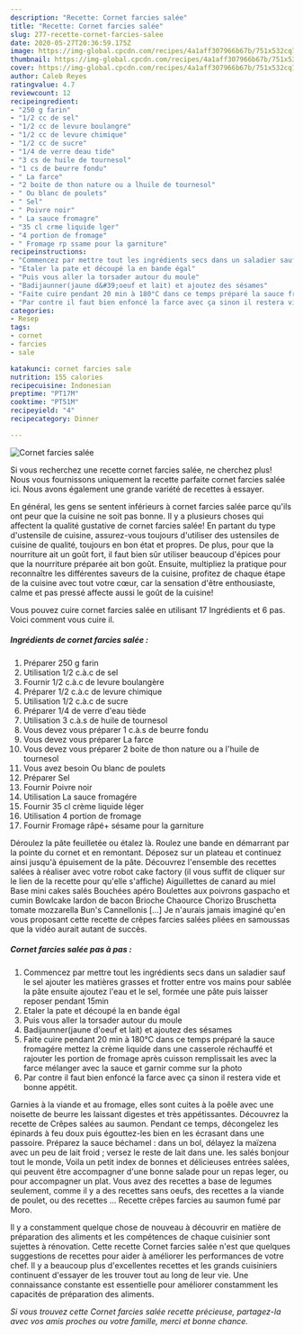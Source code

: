 ```yaml
---
description: "Recette: Cornet farcies salée"
title: "Recette: Cornet farcies salée"
slug: 277-recette-cornet-farcies-salee
date: 2020-05-27T20:36:59.175Z
image: https://img-global.cpcdn.com/recipes/4a1aff307966b67b/751x532cq70/cornet-farcies-salee-photo-principale-de-la-recette.jpg
thumbnail: https://img-global.cpcdn.com/recipes/4a1aff307966b67b/751x532cq70/cornet-farcies-salee-photo-principale-de-la-recette.jpg
cover: https://img-global.cpcdn.com/recipes/4a1aff307966b67b/751x532cq70/cornet-farcies-salee-photo-principale-de-la-recette.jpg
author: Caleb Reyes
ratingvalue: 4.7
reviewcount: 12
recipeingredient:
- "250 g farin"
- "1/2 cc de sel"
- "1/2 cc de levure boulangre"
- "1/2 cc de levure chimique"
- "1/2 cc de sucre"
- "1/4 de verre deau tide"
- "3 cs de huile de tournesol"
- "1 cs de beurre fondu"
- " La farce"
- "2 boite de thon nature ou a lhuile de tournesol"
- " Ou blanc de poulets"
- " Sel"
- " Poivre noir"
- " La sauce fromagre"
- "35 cl crme liquide lger"
- "4 portion de fromage"
- " Fromage rp ssame pour la garniture"
recipeinstructions:
- "Commencez par mettre tout les ingrédients secs dans un saladier sauf le sel ajouter les matières grasses et frotter entre vos mains pour sablée la pâte ensuite ajoutez l&#39;eau et le sel, formée une pâte puis laisser reposer pendant 15min"
- "Etaler la pate et découpé la en bande égal"
- "Puis vous aller la torsader autour du moule"
- "Badijaunner(jaune d&#39;oeuf et lait) et ajoutez des sésames"
- "Faite cuire pendant 20 min à 180°C dans ce temps préparé la sauce fromagére mettez la crème liquide dans une casserole réchauffé et rajouter les portion de fromage après cuisson remplissait les avec la farce mélanger avec la sauce et garnir comme sur la photo"
- "Par contre il faut bien enfoncé la farce avec ça sinon il restera vide et bonne appétit."
categories:
- Resep
tags:
- cornet
- farcies
- sale

katakunci: cornet farcies sale 
nutrition: 155 calories
recipecuisine: Indonesian
preptime: "PT17M"
cooktime: "PT51M"
recipeyield: "4"
recipecategory: Dinner

---
```



![Cornet farcies salée](https://img-global.cpcdn.com/recipes/4a1aff307966b67b/751x532cq70/cornet-farcies-salee-photo-principale-de-la-recette.jpg)

Si vous recherchez une recette cornet farcies salée, ne cherchez plus! Nous vous fournissons uniquement la recette parfaite cornet farcies salée ici. Nous avons également une grande variété de recettes à essayer.

En général, les gens se sentent inférieurs à cornet farcies salée parce qu'ils ont peur que la cuisine ne soit pas bonne. Il y a plusieurs choses qui affectent la qualité gustative de cornet farcies salée! En partant du type d'ustensile de cuisine, assurez-vous toujours d'utiliser des ustensiles de cuisine de qualité, toujours en bon état et propres. De plus, pour que la nourriture ait un goût fort, il faut bien sûr utiliser beaucoup d'épices pour que la nourriture préparée ait bon goût. Ensuite, multipliez la pratique pour reconnaître les différentes saveurs de la cuisine, profitez de chaque étape de la cuisine avec tout votre cœur, car la sensation d'être enthousiaste, calme et pas pressé affecte aussi le goût de la cuisine!

<!--inarticleads1-->

Vous pouvez cuire cornet farcies salée en utilisant 17 Ingrédients et 6 pas. Voici comment vous cuire il.

##### Ingrédients de cornet farcies salée :

1. Préparer 250 g farin
1. Utilisation 1/2 c.à.c de sel
1. Fournir 1/2 c.à.c de levure boulangère
1. Préparer 1/2 c.à.c de levure chimique
1. Utilisation 1/2 c.à.c de sucre
1. Préparer 1/4 de verre d&#39;eau tiède
1. Utilisation 3 c.à.s de huile de tournesol
1. Vous devez vous préparer 1 c.à.s de beurre fondu
1. Vous devez vous préparer  La farce
1. Vous devez vous préparer 2 boite de thon nature ou a l&#39;huile de tournesol
1. Vous avez besoin  Ou blanc de poulets
1. Préparer  Sel
1. Fournir  Poivre noir
1. Utilisation  La sauce fromagére
1. Fournir 35 cl crème liquide léger
1. Utilisation 4 portion de fromage
1. Fournir  Fromage râpé+ sésame pour la garniture


Déroulez la pâte feuilletée ou étalez là. Roulez une bande en démarrant par la pointe du cornet et en remontant. Déposez sur un plateau et continuez ainsi jusqu&#39;à épuisement de la pâte. Découvrez l&#39;ensemble des recettes salées à réaliser avec votre robot cake factory (il vous suffit de cliquer sur le lien de la recette pour qu&#39;elle s&#39;affiche) Aiguillettes de canard au miel Base mini cakes salés Bouchées apéro Boulettes aux poivrons gaspacho et cumin Bowlcake lardon de bacon Brioche Chaource Chorizo Bruschetta tomate mozzarella Bun&#39;s Cannellonis […] Je n&#39;aurais jamais imaginé qu&#39;en vous proposant cette recette de crêpes farcies salées pliées en samoussas que la vidéo aurait autant de succès. 

<!--inarticleads2-->

##### Cornet farcies salée pas à pas :

1. Commencez par mettre tout les ingrédients secs dans un saladier sauf le sel ajouter les matières grasses et frotter entre vos mains pour sablée la pâte ensuite ajoutez l&#39;eau et le sel, formée une pâte puis laisser reposer pendant 15min
1. Etaler la pate et découpé la en bande égal
1. Puis vous aller la torsader autour du moule
1. Badijaunner(jaune d&#39;oeuf et lait) et ajoutez des sésames
1. Faite cuire pendant 20 min à 180°C dans ce temps préparé la sauce fromagére mettez la crème liquide dans une casserole réchauffé et rajouter les portion de fromage après cuisson remplissait les avec la farce mélanger avec la sauce et garnir comme sur la photo
1. Par contre il faut bien enfoncé la farce avec ça sinon il restera vide et bonne appétit.


Garnies à la viande et au fromage, elles sont cuites à la poêle avec une noisette de beurre les laissant digestes et très appétissantes. Découvrez la recette de Crêpes salées au saumon. Pendant ce temps, décongelez les épinards à feu doux puis égouttez-les bien en les écrasant dans une passoire. Préparez la sauce béchamel : dans un bol, délayez la maïzena avec un peu de lait froid ; versez le reste de lait dans une. les salés bonjour tout le monde, Voila un petit index de bonnes et délicieuses entrées salées, qui peuvent être accompagner d&#39;une bonne salade pour un repas leger, ou pour accompagner un plat. Vous avez des recettes a base de legumes seulement, comme il y a des recettes sans oeufs, des recettes a la viande de poulet, ou des recettes … Recette crêpes farcies au saumon fumé par Moro. 

<!--inarticleads1-->

<p>
Il y a constamment quelque chose de nouveau à découvrir en matière de préparation des aliments et les compétences de chaque cuisinier sont sujettes à rénovation. Cette recette Cornet farcies salée n'est que quelques suggestions de recettes pour aider à améliorer les performances de votre chef. Il y a beaucoup plus d'excellentes recettes et les grands cuisiniers continuent d'essayer de les trouver tout au long de leur vie. Une connaissance constante est essentielle pour améliorer constamment les capacités de préparation des aliments.
</p>

<p>
<i>Si vous trouvez cette Cornet farcies salée recette précieuse, partagez-la avec vos amis proches ou votre famille, merci et bonne chance.</i>
</p>
